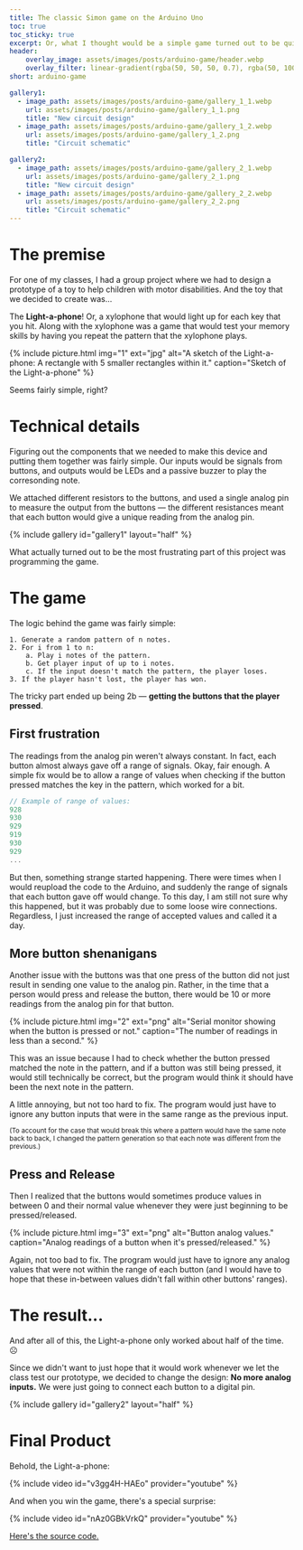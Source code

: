 ```yaml
---
title: The classic Simon game on the Arduino Uno
toc: true
toc_sticky: true
excerpt: Or, what I thought would be a simple game turned out to be quite the hassle.
header:
    overlay_image: assets/images/posts/arduino-game/header.webp
    overlay_filter: linear-gradient(rgba(50, 50, 50, 0.7), rgba(50, 100, 200, 0.7))
short: arduino-game

gallery1: 
  - image_path: assets/images/posts/arduino-game/gallery_1_1.webp
    url: assets/images/posts/arduino-game/gallery_1_1.png
    title: "New circuit design"
  - image_path: assets/images/posts/arduino-game/gallery_1_2.webp
    url: assets/images/posts/arduino-game/gallery_1_2.png
    title: "Circuit schematic"

gallery2: 
  - image_path: assets/images/posts/arduino-game/gallery_2_1.webp
    url: assets/images/posts/arduino-game/gallery_2_1.png
    title: "New circuit design"
  - image_path: assets/images/posts/arduino-game/gallery_2_2.webp
    url: assets/images/posts/arduino-game/gallery_2_2.png
    title: "Circuit schematic"
---
```

# The premise
For one of my classes, I had a group project where we had to design a prototype of a toy to help children with motor disabilities. And the toy that we decided to create was...

The **Light-a-phone**! Or, a xylophone that would light up for each key that you hit. Along with the xylophone was a game that would test your memory skills by having you repeat the pattern that the xylophone plays. 

{% include picture.html img="1" ext="jpg" alt="A sketch of the Light-a-phone: A rectangle with 5 smaller rectangles within it." caption="Sketch of the Light-a-phone" %}


Seems fairly simple, right?

# Technical details
Figuring out the components that we needed to make this device and putting them together was fairly simple. Our inputs would be signals from buttons, and outputs would be LEDs and a passive buzzer to play the corresonding note. 

We attached different resistors to the buttons, and used a single analog pin to measure the output from the buttons &mdash; the different resistances meant that each button would give a unique reading from the analog pin.

{% include gallery id="gallery1" layout="half" %}

What actually turned out to be the most frustrating part of this project was programming the game.

# The game
The logic behind the game was fairly simple:
```
1. Generate a random pattern of n notes.
2. For i from 1 to n:
    a. Play i notes of the pattern.
    b. Get player input of up to i notes.
    c. If the input doesn't match the pattern, the player loses.
3. If the player hasn't lost, the player has won.
```
The tricky part ended up being 2b &mdash; **getting the buttons that the player pressed**.

## First frustration
The readings from the analog pin weren't always constant. In fact, each button almost always gave off a range of signals. Okay, fair enough. A simple fix would be to allow a range of values when checking if the button pressed matches the key in the pattern, which worked for a bit.

```c++
// Example of range of values:
928
930
929
919
930
929
...
```

But then, something strange started happening. There were times when I would reupload the code to the Arduino, and suddenly the range of signals that each button gave off would change. To this day, I am still not sure why this happened, but it was probably due to some loose wire connections. Regardless, I just increased the range of accepted values and called it a day.

## More button shenanigans
Another issue with the buttons was that one press of the button did not just result in sending one value to the analog pin. Rather, in the time that a person would press and release the button, there would be 10 or more readings from the analog pin for that button. 

{% include picture.html img="2" ext="png" alt="Serial monitor showing when the button is pressed or not." caption="The number of readings in less than a second." %}

This was an issue because I had to check whether the button pressed matched the note in the pattern, and if a button was still being pressed, it would still technically be correct, but the program would think it should have been the next note in the pattern.

A little annoying, but not too hard to fix. The program would just have to ignore any button inputs that were in the same range as the previous input. 

<small>(To account for the case that would break this where a pattern would have the same note back to back, I changed the pattern generation so that each note was different from the previous.)</small>

## Press and Release
Then I realized that the buttons would sometimes produce values in between 0 and their normal value whenever they were just beginning to be pressed/released. 

{% include picture.html img="3" ext="png" alt="Button analog values." caption="Analog readings of a button when it's pressed/released." %}

Again, not too bad to fix. The program would just have to ignore any analog values that were not within the range of each button (and I would have to hope that these in-between values didn't fall within other buttons' ranges).

# The result...
And after all of this, the Light-a-phone only worked about half of the time. ☹

Since we didn't want to just hope that it would work whenever we let the class test our prototype, we decided to change the design: **No more analog inputs.** We were just going to connect each button to a digital pin.

{% include gallery id="gallery2" layout="half" %}

# Final Product
Behold, the Light-a-phone:

{% include video id="v3gg4H-HAEo" provider="youtube" %}

And when you win the game, there's a special surprise:

{% include video id="nAz0GBkVrkQ" provider="youtube" %}

[Here's the source code.](https://github.com/i-am-mai/Lightaphone)